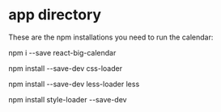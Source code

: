 # app directory

These are the npm installations you need to run the calendar:

npm i --save react-big-calendar

npm install --save-dev css-loader

npm install --save-dev less-loader less

npm install style-loader --save-dev